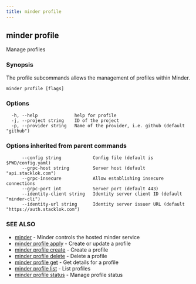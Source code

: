```yaml
---
title: minder profile
---
```

## minder profile

Manage profiles

### Synopsis

The profile subcommands allows the management of profiles within Minder.

```
minder profile [flags]
```

### Options

```
  -h, --help              help for profile
  -j, --project string    ID of the project
  -p, --provider string   Name of the provider, i.e. github (default "github")
```

### Options inherited from parent commands

```
      --config string            Config file (default is $PWD/config.yaml)
      --grpc-host string         Server host (default "api.stacklok.com")
      --grpc-insecure            Allow establishing insecure connections
      --grpc-port int            Server port (default 443)
      --identity-client string   Identity server client ID (default "minder-cli")
      --identity-url string      Identity server issuer URL (default "https://auth.stacklok.com")
```

### SEE ALSO

* [minder](minder.md)	 - Minder controls the hosted minder service
* [minder profile apply](minder_profile_apply.md)	 - Create or update a profile
* [minder profile create](minder_profile_create.md)	 - Create a profile
* [minder profile delete](minder_profile_delete.md)	 - Delete a profile
* [minder profile get](minder_profile_get.md)	 - Get details for a profile
* [minder profile list](minder_profile_list.md)	 - List profiles
* [minder profile status](minder_profile_status.md)	 - Manage profile status

